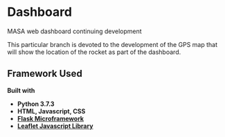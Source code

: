 # Dashboard
MASA web dashboard continuing development

This particular branch is devoted to the development of the GPS map that will show the location of the rocket as part of the dashboard.

## Framework Used
<b> Built with <b>
* Python 3.7.3
* HTML, Javascript, CSS
* [Flask Microframework](https://flask.palletsprojects.com/en/1.1.x/)
* [Leaflet Javascript Library](https://leafletjs.com/)
